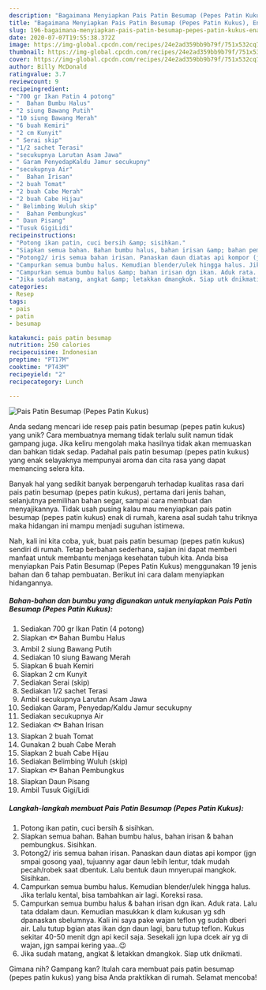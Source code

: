 ```yaml
---
description: "Bagaimana Menyiapkan Pais Patin Besumap (Pepes Patin Kukus), Enak"
title: "Bagaimana Menyiapkan Pais Patin Besumap (Pepes Patin Kukus), Enak"
slug: 196-bagaimana-menyiapkan-pais-patin-besumap-pepes-patin-kukus-enak
date: 2020-07-07T19:55:38.372Z
image: https://img-global.cpcdn.com/recipes/24e2ad359bb9b79f/751x532cq70/pais-patin-besumap-pepes-patin-kukus-foto-resep-utama.jpg
thumbnail: https://img-global.cpcdn.com/recipes/24e2ad359bb9b79f/751x532cq70/pais-patin-besumap-pepes-patin-kukus-foto-resep-utama.jpg
cover: https://img-global.cpcdn.com/recipes/24e2ad359bb9b79f/751x532cq70/pais-patin-besumap-pepes-patin-kukus-foto-resep-utama.jpg
author: Billy McDonald
ratingvalue: 3.7
reviewcount: 9
recipeingredient:
- "700 gr Ikan Patin 4 potong"
- "  Bahan Bumbu Halus"
- "2 siung Bawang Putih"
- "10 siung Bawang Merah"
- "6 buah Kemiri"
- "2 cm Kunyit"
- " Serai skip"
- "1/2 sachet Terasi"
- "secukupnya Larutan Asam Jawa"
- " Garam PenyedapKaldu Jamur secukupny"
- "secukupnya Air"
- "  Bahan Irisan"
- "2 buah Tomat"
- "2 buah Cabe Merah"
- "2 buah Cabe Hijau"
- " Belimbing Wuluh skip"
- "  Bahan Pembungkus"
- " Daun Pisang"
- "Tusuk GigiLidi"
recipeinstructions:
- "Potong ikan patin, cuci bersih &amp; sisihkan."
- "Siapkan semua bahan. Bahan bumbu halus, bahan irisan &amp; bahan pembungkus. Sisihkan."
- "Potong2/ iris semua bahan irisan. Panaskan daun diatas api kompor (jgn smpai gosong yaa), tujuanny agar daun lebih lentur, tdak mudah pecah/robek saat dbentuk. Lalu bentuk daun mnyerupai mangkok. Sisihkan."
- "Campurkan semua bumbu halus. Kemudian blender/ulek hingga halus. Jika terlalu kental, bisa tambahkan air lagi. Koreksi rasa."
- "Campurkan semua bumbu halus &amp; bahan irisan dgn ikan. Aduk rata. Lalu tata ddalam daun. Kemudian masukkan k dlam kukusan yg sdh dpanaskan sbelumnya. Kali ini saya pake wajan teflon yg sudah dberi air. Lalu tutup bgian atas ikan dgn daun lagi, baru tutup teflon. Kukus sekitar 40-50 menit dgn api kecil saja. Sesekali jgn lupa dcek air yg di wajan, jgn sampai kering yaa..😉"
- "Jika sudah matang, angkat &amp; letakkan dmangkok. Siap utk dnikmati."
categories:
- Resep
tags:
- pais
- patin
- besumap

katakunci: pais patin besumap 
nutrition: 250 calories
recipecuisine: Indonesian
preptime: "PT17M"
cooktime: "PT43M"
recipeyield: "2"
recipecategory: Lunch

---
```



![Pais Patin Besumap (Pepes Patin Kukus)](https://img-global.cpcdn.com/recipes/24e2ad359bb9b79f/751x532cq70/pais-patin-besumap-pepes-patin-kukus-foto-resep-utama.jpg)

Anda sedang mencari ide resep pais patin besumap (pepes patin kukus) yang unik? Cara membuatnya memang tidak terlalu sulit namun tidak gampang juga. Jika keliru mengolah maka hasilnya tidak akan memuaskan dan bahkan tidak sedap. Padahal pais patin besumap (pepes patin kukus) yang enak selayaknya mempunyai aroma dan cita rasa yang dapat memancing selera kita.

Banyak hal yang sedikit banyak berpengaruh terhadap kualitas rasa dari pais patin besumap (pepes patin kukus), pertama dari jenis bahan, selanjutnya pemilihan bahan segar, sampai cara membuat dan menyajikannya. Tidak usah pusing kalau mau menyiapkan pais patin besumap (pepes patin kukus) enak di rumah, karena asal sudah tahu triknya maka hidangan ini mampu menjadi suguhan istimewa.




Nah, kali ini kita coba, yuk, buat pais patin besumap (pepes patin kukus) sendiri di rumah. Tetap berbahan sederhana, sajian ini dapat memberi manfaat untuk membantu menjaga kesehatan tubuh kita. Anda bisa menyiapkan Pais Patin Besumap (Pepes Patin Kukus) menggunakan 19 jenis bahan dan 6 tahap pembuatan. Berikut ini cara dalam menyiapkan hidangannya.

<!--inarticleads1-->

##### Bahan-bahan dan bumbu yang digunakan untuk menyiapkan Pais Patin Besumap (Pepes Patin Kukus):

1. Sediakan 700 gr Ikan Patin (4 potong)
1. Siapkan  🐟 Bahan Bumbu Halus
1. Ambil 2 siung Bawang Putih
1. Sediakan 10 siung Bawang Merah
1. Siapkan 6 buah Kemiri
1. Siapkan 2 cm Kunyit
1. Sediakan  Serai (skip)
1. Sediakan 1/2 sachet Terasi
1. Ambil secukupnya Larutan Asam Jawa
1. Sediakan  Garam, Penyedap/Kaldu Jamur secukupny
1. Sediakan secukupnya Air
1. Sediakan  🐟 Bahan Irisan
1. Siapkan 2 buah Tomat
1. Gunakan 2 buah Cabe Merah
1. Siapkan 2 buah Cabe Hijau
1. Sediakan  Belimbing Wuluh (skip)
1. Siapkan  🐟 Bahan Pembungkus
1. Siapkan  Daun Pisang
1. Ambil Tusuk Gigi/Lidi




<!--inarticleads2-->

##### Langkah-langkah membuat Pais Patin Besumap (Pepes Patin Kukus):

1. Potong ikan patin, cuci bersih &amp; sisihkan.
1. Siapkan semua bahan. Bahan bumbu halus, bahan irisan &amp; bahan pembungkus. Sisihkan.
1. Potong2/ iris semua bahan irisan. Panaskan daun diatas api kompor (jgn smpai gosong yaa), tujuanny agar daun lebih lentur, tdak mudah pecah/robek saat dbentuk. Lalu bentuk daun mnyerupai mangkok. Sisihkan.
1. Campurkan semua bumbu halus. Kemudian blender/ulek hingga halus. Jika terlalu kental, bisa tambahkan air lagi. Koreksi rasa.
1. Campurkan semua bumbu halus &amp; bahan irisan dgn ikan. Aduk rata. Lalu tata ddalam daun. Kemudian masukkan k dlam kukusan yg sdh dpanaskan sbelumnya. Kali ini saya pake wajan teflon yg sudah dberi air. Lalu tutup bgian atas ikan dgn daun lagi, baru tutup teflon. Kukus sekitar 40-50 menit dgn api kecil saja. Sesekali jgn lupa dcek air yg di wajan, jgn sampai kering yaa..😉
1. Jika sudah matang, angkat &amp; letakkan dmangkok. Siap utk dnikmati.




Gimana nih? Gampang kan? Itulah cara membuat pais patin besumap (pepes patin kukus) yang bisa Anda praktikkan di rumah. Selamat mencoba!
